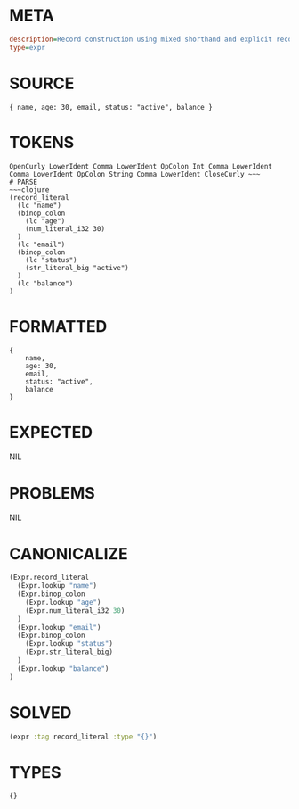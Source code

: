 # META
~~~ini
description=Record construction using mixed shorthand and explicit record fields
type=expr
~~~
# SOURCE
~~~roc
{ name, age: 30, email, status: "active", balance }
~~~
# TOKENS
~~~text
OpenCurly LowerIdent Comma LowerIdent OpColon Int Comma LowerIdent Comma LowerIdent OpColon String Comma LowerIdent CloseCurly ~~~
# PARSE
~~~clojure
(record_literal
  (lc "name")
  (binop_colon
    (lc "age")
    (num_literal_i32 30)
  )
  (lc "email")
  (binop_colon
    (lc "status")
    (str_literal_big "active")
  )
  (lc "balance")
)
~~~
# FORMATTED
~~~roc
{
	name,
	age: 30,
	email,
	status: "active",
	balance
}
~~~
# EXPECTED
NIL
# PROBLEMS
NIL
# CANONICALIZE
~~~clojure
(Expr.record_literal
  (Expr.lookup "name")
  (Expr.binop_colon
    (Expr.lookup "age")
    (Expr.num_literal_i32 30)
  )
  (Expr.lookup "email")
  (Expr.binop_colon
    (Expr.lookup "status")
    (Expr.str_literal_big)
  )
  (Expr.lookup "balance")
)
~~~
# SOLVED
~~~clojure
(expr :tag record_literal :type "{}")
~~~
# TYPES
~~~roc
{}
~~~
